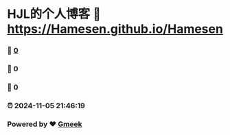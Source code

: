 # HJL的个人博客 :link: https://Hamesen.github.io/Hamesen 
### :page_facing_up: [0](https://Hamesen.github.io/Hamesen/tag.html) 
### :speech_balloon: 0 
### :hibiscus: 0 
### :alarm_clock: 2024-11-05 21:46:19 
### Powered by :heart: [Gmeek](https://github.com/Meekdai/Gmeek)
